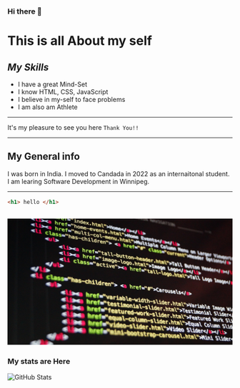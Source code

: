 ### Hi there 👋
# **This is all About my self**
##  _My Skills_

* I have a great Mind-Set
* I know HTML, CSS, JavaScript
* I believe in my-self to face problems 
* I am also am Athlete
 ---
 It's my pleasure to see you here `Thank You!!`

 ---
 ## My General info
 
 I was born in India. I moved to Candada in 2022 as an internaitonal student. I am learing Software Development in Winnipeg.

 ---

 ```HTML
<h1> hello </h1>
 ```

 ![Image Link](https://github.com/Chamanbawa/chamanbawa/blob/main/assets/images/coding.jpg)
 ---
 ### My stats are Here

 ![GitHub Stats](https://github-readme-stats.vercel.app/api?username=Chamanbawa)


